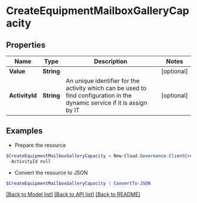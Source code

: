 # CreateEquipmentMailboxGalleryCapacity
## Properties

Name | Type | Description | Notes
------------ | ------------- | ------------- | -------------
**Value** | **String** |  | [optional] 
**ActivityId** | **String** | An unique identifier for the activity which can be used to find configuration in the dynamic service if it is assign by IT | [optional] 

## Examples

- Prepare the resource
```powershell
$CreateEquipmentMailboxGalleryCapacity = New-Cloud.Governance.ClientCreateEquipmentMailboxGalleryCapacity  -Value null `
 -ActivityId null
```

- Convert the resource to JSON
```powershell
$CreateEquipmentMailboxGalleryCapacity | ConvertTo-JSON
```

[[Back to Model list]](../README.md#documentation-for-models) [[Back to API list]](../README.md#documentation-for-api-endpoints) [[Back to README]](../README.md)

